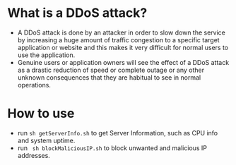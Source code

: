 # What is a DDoS attack?
- A DDoS attack is done by an attacker in order to slow down the service by increasing a huge amount of traffic congestion to a specific target application or website and this makes it very difficult for normal users to use the application.
- Genuine users or application owners will see the effect of a DDoS attack as a drastic reduction of speed or complete outage or any other unknown consequences that they are habitual to see in normal operations.

# How to use
-  run ```sh getServerInfo.sh``` to get Server Information, such as CPU info and system uptime.
- run ``` sh blockMaliciousIP.sh``` to block unwanted and malicious IP addresses.